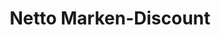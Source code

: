 ---
title: "Netto Marken-Discount"
url: /seeland/netto-marken-discount-hoymer-strasse/
shop: Supermarkt
---